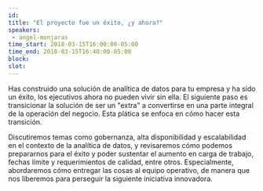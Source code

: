 ```yaml
---
id: 
title: "El proyecto fue un éxito, ¿y ahora?"
speakers:
 - angel-monjaras
time_start: 2018-03-15T16:00:00-05:00
time_end: 2018-03-15T16:40:00-05:00
block: 
slot: 
---
```


Has construido una solución de analítica de datos para tu empresa y ha sido un éxito, los ejecutivos ahora no pueden vivir sin ella. El siguiente paso es transicionar la solución de ser un "extra" a convertirse en una parte integral de la operación del negocio. Esta plática se enfoca en cómo hacer esta transición.

Discutiremos temas como gobernanza, alta disponibilidad y escalabilidad en el contexto de la analítica de datos, y revisaremos cómo podemos prepararnos para el éxito y poder sustentar el aumento en carga de trabajo, fechas límite y requerimientos de calidad, entre otros. Especialmente, abordaremos cómo entregar las cosas al equipo operativo, de manera que nos liberemos para perseguir la siguiente iniciativa innovadora.